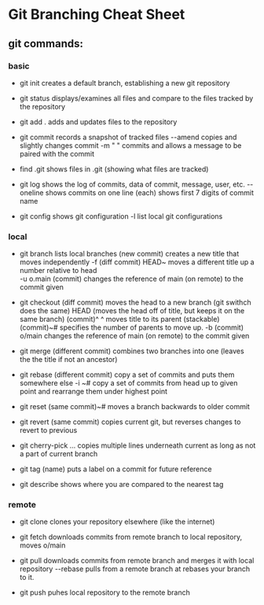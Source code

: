 # Git Branching Cheat Sheet

## git commands: 


### basic 

* git init 							creates a default branch, establishing a new git repository

* git status						displays/examines all files and compare to the files tracked by the repository

* git add .							adds and updates files to the repository

* git commit						records a snapshot of tracked files
			--amend					copies and slightly changes commit
			-m " "					commits and allows a message to be paired with the commit	

* find .git 						shows files in .git (showing what files are tracked) 
	
* git log	 						shows the log of commits, data of commit, message, user, etc.
		--oneline					shows commits on one line (each) shows first 7 digits of commit name

* git config 						shows git configuration
		-l							list local git configurations


### local


* git branch 						lists local branches
			(new commit) 			creates a new title that moves independently
		  -f (diff commit) HEAD~ 	moves a different title up a number relative to head 	
		  -u o.main (commit)		changes the reference of main (on remote) to the commit given

* git checkout (diff commit)  		moves the head to a new branch (git swithch does the same)
			 HEAD 					(moves the head off of title, but keeps it on the same branch)
			 (commit)^  			^ moves title to its parent (stackable)
			 (commit)~#				specifies the number of parents to move up.
			 -b (commit) o/main 	changes the reference of main (on remote) to the commit given

* git merge (different commit)		combines two branches into one (leaves the the title if not an ancestor)

* git rebase (different commit)		copy a set of commits and puts them somewhere else
		   -i <com1>~#				copy a set of commits from head up to given point and rearrange them under highest point

* git reset (same commit)~#			moves a branch backwards to older commit						

* git revert (same commit)			copies current git, but reverses changes to revert to previous

* git cherry-pick <com1> <com2> ... copies multiple lines underneath current as long as not a part of current branch

* git tag (name) <commit>			puts a label on a commit for future reference

* git describe <ref>				shows where you are compared to the nearest tag

### remote

* git clone 						clones your repository elsewhere (like the internet)

* git fetch							downloads commits from remote branch to local repository, moves o/main

* git pull 							downloads commits from remote branch and merges it with local repository
		--rebase					pulls from a remote branch at rebases your branch to it.

* git push 							puhes local repository to the remote branch




